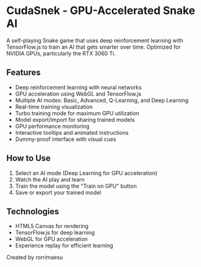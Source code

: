 # CudaSnek - GPU-Accelerated Snake AI

A self-playing Snake game that uses deep reinforcement learning with TensorFlow.js to train an AI that gets smarter over time. Optimized for NVIDIA GPUs, particularly the RTX 3060 Ti.

## Features

- Deep reinforcement learning with neural networks
- GPU acceleration using WebGL and TensorFlow.js
- Multiple AI modes: Basic, Advanced, Q-Learning, and Deep Learning
- Real-time training visualization
- Turbo training mode for maximum GPU utilization
- Model export/import for sharing trained models
- GPU performance monitoring
- Interactive tooltips and animated instructions
- Dummy-proof interface with visual cues

## How to Use

1. Select an AI mode (Deep Learning for GPU acceleration)
2. Watch the AI play and learn
3. Train the model using the "Train on GPU" button
4. Save or export your trained model

## Technologies

- HTML5 Canvas for rendering
- TensorFlow.js for deep learning
- WebGL for GPU acceleration
- Experience replay for efficient learning

Created by rorrimaesu
